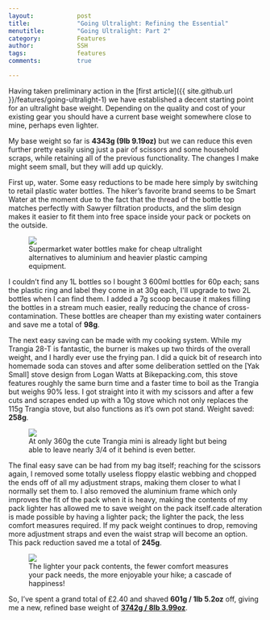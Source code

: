 ```yaml
---
layout:            post
title:             "Going Ultralight: Refining the Essential"
menutitle:         "Going Ultralight: Part 2"
category:          Features
author:            SSH
tags:              features  
comments:          true

---
```



Having taken preliminary action in the [first article]({{ site.github.url }}/features/going-ultralight-1) we have established a decent starting point for an ultralight base weight.  Depending on the quality and cost of your existing gear you should have a current base weight somewhere close to mine, perhaps even lighter.

My base weight so far is **4343g (9lb 9.19oz)** but we can reduce this even further pretty easily using just a pair of scissors and some household scraps, while retaining all of the previous functionality.  The changes I make might seem small, but they will add up quickly.

First up, water.  Some easy reductions to be made here simply by switching to retail plastic water bottles.  The hiker’s favorite brand seems to be Smart Water at the moment due to the fact that the thread of the bottle top matches perfectly with Sawyer filtration products, and the slim design makes it easier to fit them into free space inside your pack or pockets on the outside. 

<figure>
<img src="{{ site.github.url }}/media/img/ultralight2/water.jpg" />
<figcaption>Supermarket water bottles make for cheap ultralight alternatives to aluminium and heavier plastic camping equipment.</figcaption>
</figure> 

I couldn’t find any 1L bottles so I bought 3 600ml bottles for 60p each; sans the plastic ring and label they come in at 30g each, I'll upgrade to two 2L bottles when I can find them.  I added a 7g scoop because it makes filling the bottles in a stream much easier, really reducing the chance of cross-contamination.  These bottles are cheaper than my existing water containers and save me a total of **98g**. 

The next easy saving can be made with my cooking system.  While my Trangia 28-T is fantastic, the burner is makes up two thirds of the overall weight, and I hardly ever use the frying pan.  I did a quick bit of research into homemade soda can stoves and after some deliberation settled on the [Yak Small] stove design from Logan Watts at Bikepacking.com, this stove features roughly the same burn time and a faster time to boil as the Trangia but weighs 90% less. I got straight into it with my scissors and after a few cuts and scrapes ended up with a 10g stove which not only replaces the 115g Trangia stove, but also functions as it’s own pot stand. Weight saved: **258g**.

<figure>
<img src="{{ site.github.url }}/media/img/ultralight2/food.jpg" />
<figcaption>At only 360g the cute Trangia mini is already light but being able to leave nearly 3/4 of it behind is even better.</figcaption>
</figure> 

The final easy save can be had from my bag itself; reaching for the scissors again, I removed some totally useless floppy elastic webbing and chopped the ends off of all my adjustment straps, making them closer to what I normally set them to.  I also removed the aluminium frame which only improves the fit of the pack when it is heavy, making the contents of my pack lighter has allowed me to save weight on the pack itself.cade alteration is made possible by having a lighter pack; the lighter the pack, the less comfort measures required.  If my pack weight continues to drop, removing more adjustment straps and even the waist strap will become an option. This pack reduction saved me a total of **245g**.

<figure>
<img src="{{ site.github.url }}/media/img/ultralight2/food.jpg" />
<figcaption>The lighter your pack contents, the fewer comfort measures your pack needs, the more enjoyable your hike; a cascade of happiness!</figcaption>
</figure> 

So, I’ve spent a grand total of £2.40 and shaved **601g / 1lb 5.2oz** off, giving me a new, refined base weight of [**3742g / 8lb 3.99oz**](https://lighterpack.com/r/20qlna).

